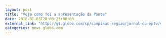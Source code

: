 ```yaml
---
layout: post
title: "Veja como foi a apresentação da Ponte"
date: 2018-01-03T20:00:23+00:00
external_link: "http://g1.globo.com/sp/campinas-regiao/jornal-da-eptv/videos/t/edicoes/v/ponte-preta-passa-por-reestruturacao-para-nova-temporada-em-2018/6396125/"
categories: news globo.com
---
```

